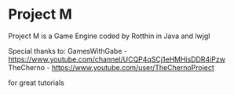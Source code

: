 # Project M
Project M is a Game Engine coded by Rotthin in Java and lwjgl



Special thanks to:
GamesWithGabe - https://www.youtube.com/channel/UCQP4qSCj1eHMHisDDR4iPzw
TheCherno - https://www.youtube.com/user/TheChernoProject

for great tutorials
